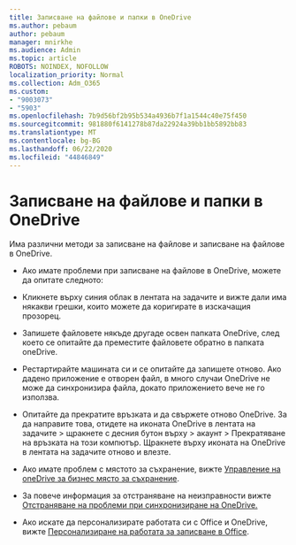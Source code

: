 ```yaml
---
title: Записване на файлове и папки в OneDrive
ms.author: pebaum
author: pebaum
manager: mnirkhe
ms.audience: Admin
ms.topic: article
ROBOTS: NOINDEX, NOFOLLOW
localization_priority: Normal
ms.collection: Adm_O365
ms.custom:
- "9003073"
- "5903"
ms.openlocfilehash: 7b9d56bf2b95b534a4936b7f1a1544c40e75f450
ms.sourcegitcommit: 981880f6141278b87da22924a39bb1bb5892bb83
ms.translationtype: MT
ms.contentlocale: bg-BG
ms.lasthandoff: 06/22/2020
ms.locfileid: "44846849"
---
```

# <a name="saving-files-and-folders-to-onedrive"></a>Записване на файлове и папки в OneDrive

Има различни методи за записване на файлове и записване на файлове в OneDrive.

- Ако имате проблеми при записване на файлове в OneDrive, можете да опитате следното:

- Кликнете върху синия облак в лентата на задачите и вижте дали има някакви грешки, които можете да коригирате в изскачащия прозорец.
- Запишете файловете някъде другаде освен папката OneDrive, след което се опитайте да преместите файловете обратно в папката oneDrive.
- Рестартирайте машината си и се опитайте да запишете отново. Ако дадено приложение е отворен файл, в много случаи OneDrive не може да синхронизира файла, докато приложението вече не го използва.
- Опитайте да прекратите връзката и да свържете отново OneDrive. За да направите това, отидете на иконата OneDrive в лентата на задачите > щракнете с десния бутон върху > акаунт > Прекратяване на връзката на този компютър. Щракнете върху иконата на OneDrive в лентата на задачите отново и влезте.
- Ако имате проблем с мястото за съхранение, вижте [Управление на oneDrive за бизнес място за съхранение](https://support.microsoft.com/office/31519161-059c-4764-b6f8-f5cd29f7fe68).
- За повече информация за отстраняване на неизправности вижте [Отстраняване на проблеми при синхронизиране на OneDrive.](https://docs.microsoft.com/alchemyinsights/fix-onedrive-sync-issues)  
- Ако искате да персонализирате работата си с Office и OneDrive, вижте [Персонализиране на работата за записване в Office](https://support.microsoft.com/office/786200a7-f5f2-4d26-a3ae-b78c60dd5d3b).
